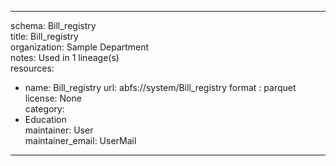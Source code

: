


---  
schema: Bill_registry  
title: Bill_registry  
organization: Sample Department  
notes: Used in 1 lineage(s)  
resources:  
  - name: Bill_registry 
    url: abfs://system/Bill_registry 
    format : parquet  
license: None  
category:
  - Education  
maintainer: User  
maintainer_email: UserMail  
---
